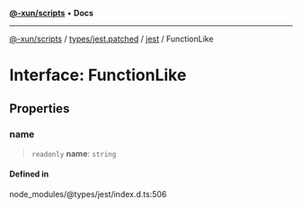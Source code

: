 [**@-xun/scripts**](../../../../../README.md) • **Docs**

***

[@-xun/scripts](../../../../../README.md) / [types/jest.patched](../../../README.md) / [jest](../README.md) / FunctionLike

# Interface: FunctionLike

## Properties

### name

> `readonly` **name**: `string`

#### Defined in

node\_modules/@types/jest/index.d.ts:506
